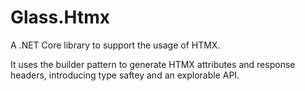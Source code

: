 ﻿# Glass.Htmx 

A .NET Core library to support the usage of HTMX.

It uses the builder pattern to generate HTMX attributes and response headers, introducing type saftey and an explorable API.